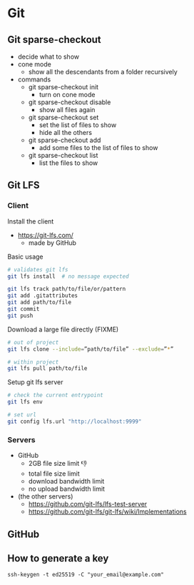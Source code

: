 # Git

## Git sparse-checkout

- decide what to show
- cone mode
  - show all the descendants from a folder recursively
- commands
  - git sparse-checkout init
    - turn on cone mode
  - git sparse-checkout disable
    - show all files again
  - git sparse-checkout set
    - set the list of files to show
    - hide all the others
  - git sparse-checkout add
    - add some files to the list of files to show
  - git sparse-checkout list
    - list the files to show

## Git LFS

### Client

Install the client

- https://git-lfs.com/
  - made by GitHub

Basic usage

```bash
# validates git lfs
git lfs install  # no message expected

git lfs track path/to/file/or/pattern
git add .gitattributes
git add path/to/file
git commit
git push
```

Download a large file directly (FIXME)

```bash
# out of project
git lfs clone --include=”path/to/file” --exclude=”*”

# within project
git lfs pull path/to/file
```

Setup git lfs server

```bash
# check the current entrypoint
git lfs env

# set url
git config lfs.url "http://localhost:9999"
```



### Servers

- GitHub
  - 2GB file size limit 👎
  - total file size limit
  - download bandwidth limit
  - no upload bandwidth limit
- (the other servers)
  - https://github.com/git-lfs/lfs-test-server
  - https://github.com/git-lfs/git-lfs/wiki/Implementations



## GitHub



## How to generate a key

```shell
ssh-keygen -t ed25519 -C "your_email@example.com"
```